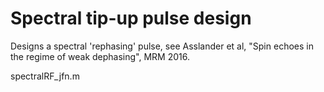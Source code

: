 # Spectral tip-up pulse design

Designs a spectral 'rephasing' pulse, see Asslander et al, "Spin echoes in the regime of weak dephasing", MRM 2016.

spectralRF\_jfn.m
